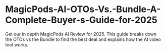 # MagicPods-AI-OTOs-Vs.-Bundle-A-Complete-Buyer-s-Guide-for-2025
Get our in depth MagicPods AI Review for 2025. This guide breaks down the OTOs vs the Bundle to find the best deal and explains how the AI video tool works.

